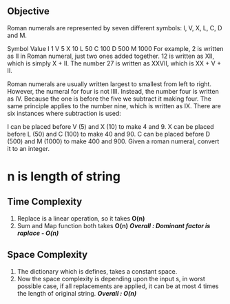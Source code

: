 ## Objective
Roman numerals are represented by seven different symbols: I, V, X, L, C, D and M.

Symbol       Value
I             1
V             5
X             10
L             50
C             100
D             500
M             1000
For example, 2 is written as II in Roman numeral, just two ones added together. 12 is written as XII, which is simply X + II. The number 27 is written as XXVII, which is XX + V + II.

Roman numerals are usually written largest to smallest from left to right. However, the numeral for four is not IIII. Instead, the number four is written as IV. Because the one is before the five we subtract it making four. The same principle applies to the number nine, which is written as IX. There are six instances where subtraction is used:

I can be placed before V (5) and X (10) to make 4 and 9. 
X can be placed before L (50) and C (100) to make 40 and 90. 
C can be placed before D (500) and M (1000) to make 400 and 900.
Given a roman numeral, convert it to an integer.

# n is length of string
## Time Complexity
1. Replace is a linear operation, so it takes **O(n)**
2. Sum and Map function both takes **O(n)**
***Overall : Dominant factor is raplace - O(n)***

## Space Complexity
1. The dictionary which is defines, takes a constant space.
2. Now the space complexity is depending upon the input s, in worst possible case, if all replacements are applied, it can be at most 4 times the length of original string.
***Overall : O(n)***


